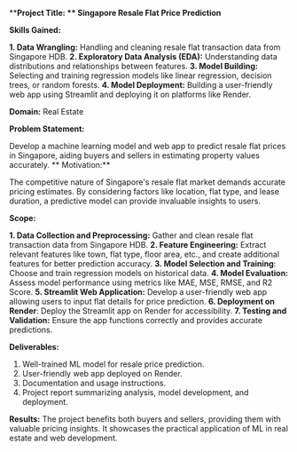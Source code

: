 ****Project Title: ** Singapore Resale Flat Price Prediction**

**Skills Gained:**

**1. Data Wrangling:** Handling and cleaning resale flat transaction data from Singapore HDB.
**2. Exploratory Data Analysis (EDA):** Understanding data distributions and relationships between features.
**3. Model Building:** Selecting and training regression models like linear regression, decision trees, or random forests.
**4. Model Deployment:** Building a user-friendly web app using Streamlit and deploying it on platforms like Render.

**Domain:** Real Estate

**Problem Statement:**

Develop a machine learning model and web app to predict resale flat prices in Singapore, aiding buyers and sellers in estimating property values accurately.
**
Motivation:**

The competitive nature of Singapore's resale flat market demands accurate pricing estimates. By considering factors like location, flat type, and lease duration, a predictive model can provide invaluable insights to users.

**Scope:**

**1. Data Collection and Preprocessing:** Gather and clean resale flat transaction data from Singapore HDB.
**2. Feature Engineering:** Extract relevant features like town, flat type, floor area, etc., and create additional features for better prediction accuracy.
**3. Model Selection and Training**: Choose and train regression models on historical data.
**4. Model Evaluation:** Assess model performance using metrics like MAE, MSE, RMSE, and R2 Score.
**5. Streamlit Web Application:** Develop a user-friendly web app allowing users to input flat details for price prediction.
**6. Deployment on Render**: Deploy the Streamlit app on Render for accessibility.
**7. Testing and Validation:** Ensure the app functions correctly and provides accurate predictions.

**Deliverables:**

1. Well-trained ML model for resale price prediction.
2. User-friendly web app deployed on Render.
3. Documentation and usage instructions.
4. Project report summarizing analysis, model development, and deployment.
   
**Results:**
The project benefits both buyers and sellers, providing them with valuable pricing insights. It showcases the practical application of ML in real estate and web development.
